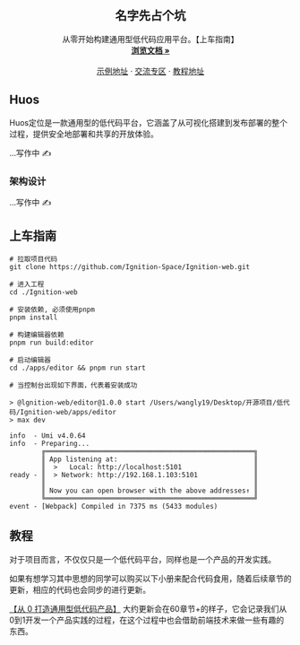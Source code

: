 <!-- 项目logo -->
<br />
<div align="center" id="top">
  <a href="https://github.com/moyu-developer/moyu-caster-fiber">
    
  </a>

  <h2 align="center">名字先占个坑</h2>

  <p align="center">
    从零开始构建通用型低代码应用平台。【上车指南】
    <br />
    <a href=""><strong>浏览文档 »</strong></a>
    <br />
    <br />
    <a href="">示例地址</a>
    ·
    <a href="">交流专区</a>
    ·
    <a href="">教程地址</a>
  </p>
</div>

## Huos

Huos定位是一款通用型的低代码平台，它涵盖了从可视化搭建到发布部署的整个过程，提供安全地部署和共享的开放体验。

...写作中  ✍️

### 架构设计

...写作中  ✍️

## 上车指南

```shell
# 拉取项目代码
git clone https://github.com/Ignition-Space/Ignition-web.git

# 进入工程
cd ./Ignition-web

# 安装依赖, 必须使用pnpm
pnpm install

# 构建编辑器依赖
pnpm run build:editor

# 启动编辑器
cd ./apps/editor && pnpm run start

# 当控制台出现如下界面，代表着安装成功

> @lgnition-web/editor@1.0.0 start /Users/wangly19/Desktop/开源项目/低代码/Ignition-web/apps/editor
> max dev

info  - Umi v4.0.64
info  - Preparing...
        ╔════════════════════════════════════════════════════╗
        ║ App listening at:                                  ║
        ║  >   Local: http://localhost:5101                  ║
ready - ║  > Network: http://192.168.1.103:5101              ║
        ║                                                    ║
        ║ Now you can open browser with the above addresses↑ ║
        ╚════════════════════════════════════════════════════╝
event - [Webpack] Compiled in 7375 ms (5433 modules)

```


## 教程

对于项目而言，不仅仅只是一个低代码平台，同样也是一个产品的开发实践。

如果有想学习其中思想的同学可以购买以下小册来配合代码食用，随着后续章节的更新，相应的代码也会同步的进行更新。

[【从 0 打造通用型低代码产品】](https://juejin.cn/book/6918979822425210891) 大约更新会在60章节+的样子，它会记录我们从0到1开发一个产品实践的过程，在这个过程中也会借助前端技术来做一些有趣的东西。
